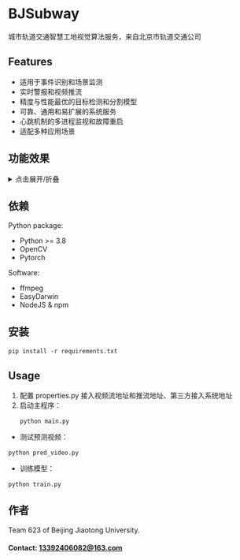 # BJSubway
城市轨道交通智慧工地视觉算法服务，来自北京市轨道交通公司

## Features
- 适用于事件识别和场景监测
- 实时警报和视频推流
- 精度与性能最优的目标检测和分割模型
- 可靠、通用和易扩展的系统服务
- 心跳机制的多进程监视和故障重启
- 适配多种应用场景

## 功能效果
<details>
<summary>点击展开/折叠</summary>

### 已开发场景
1. 动火场景
![img](doc/img/fire.jpg)

2. 明挖工程
![img](doc/img/pipe.jpg)

3. 暗挖工程
![img](doc/img/tunnel.jpg)

### 性能监控
1. 内存使用
![img](doc/img/mem.png)

2. 处理帧率
![img](doc/img/fps.jpg)

</details>

## 依赖
Python package:
- Python >= 3.8
- OpenCV
- Pytorch

Software:
- ffmpeg
- EasyDarwin
- NodeJS & npm

## 安装
```
pip install -r requirements.txt
```

## Usage
1. 配置 properties.py 接入视频流地址和推流地址、第三方接入系统地址
2. 启动主程序：
    ```
    python main.py
    ```
- 测试预测视频：
```
python pred_video.py
```
- 训练模型：
```
python train.py
```

<!-- ## Contributing
Describe how others can contribute to the project. -->

<!-- ## License
Specify the license under which the project is distributed. -->

## 作者
Team 623 of Beijing Jiaotong University.
#### Contact: 13392406082@163.com

<!-- ## Acknowledgements
Give credit to any third-party resources or people who helped with the project. -->